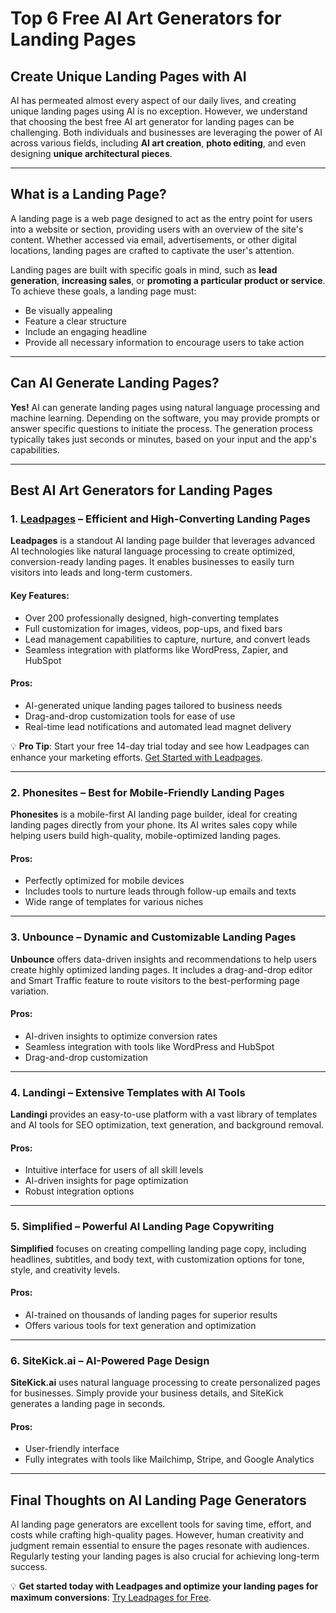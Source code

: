 # Top 6 Free AI Art Generators for Landing Pages

## Create Unique Landing Pages with AI

AI has permeated almost every aspect of our daily lives, and creating unique landing pages using AI is no exception. However, we understand that choosing the best free AI art generator for landing pages can be challenging. Both individuals and businesses are leveraging the power of AI across various fields, including **AI art creation**, **photo editing**, and even designing **unique architectural pieces**.

---

## What is a Landing Page?

A landing page is a web page designed to act as the entry point for users into a website or section, providing users with an overview of the site's content. Whether accessed via email, advertisements, or other digital locations, landing pages are crafted to captivate the user's attention.

Landing pages are built with specific goals in mind, such as **lead generation**, **increasing sales**, or **promoting a particular product or service**. To achieve these goals, a landing page must:

- Be visually appealing
- Feature a clear structure
- Include an engaging headline
- Provide all necessary information to encourage users to take action

---

## Can AI Generate Landing Pages?

**Yes!** AI can generate landing pages using natural language processing and machine learning. Depending on the software, you may provide prompts or answer specific questions to initiate the process. The generation process typically takes just seconds or minutes, based on your input and the app's capabilities.

---

## Best AI Art Generators for Landing Pages

### 1. [Leadpages](https://bit.ly/LEadPages) – Efficient and High-Converting Landing Pages

**Leadpages** is a standout AI landing page builder that leverages advanced AI technologies like natural language processing to create optimized, conversion-ready landing pages. It enables businesses to easily turn visitors into leads and long-term customers.

#### Key Features:
- Over 200 professionally designed, high-converting templates
- Full customization for images, videos, pop-ups, and fixed bars
- Lead management capabilities to capture, nurture, and convert leads
- Seamless integration with platforms like WordPress, Zapier, and HubSpot

#### Pros:
- AI-generated unique landing pages tailored to business needs
- Drag-and-drop customization tools for ease of use
- Real-time lead notifications and automated lead magnet delivery

💡 **Pro Tip**: Start your free 14-day trial today and see how Leadpages can enhance your marketing efforts. [Get Started with Leadpages](https://bit.ly/LEadPages).

---

### 2. Phonesites – Best for Mobile-Friendly Landing Pages

**Phonesites** is a mobile-first AI landing page builder, ideal for creating landing pages directly from your phone. Its AI writes sales copy while helping users build high-quality, mobile-optimized landing pages.

#### Pros:
- Perfectly optimized for mobile devices
- Includes tools to nurture leads through follow-up emails and texts
- Wide range of templates for various niches

---

### 3. Unbounce – Dynamic and Customizable Landing Pages

**Unbounce** offers data-driven insights and recommendations to help users create highly optimized landing pages. It includes a drag-and-drop editor and Smart Traffic feature to route visitors to the best-performing page variation.

#### Pros:
- AI-driven insights to optimize conversion rates
- Seamless integration with tools like WordPress and HubSpot
- Drag-and-drop customization

---

### 4. Landingi – Extensive Templates with AI Tools

**Landingi** provides an easy-to-use platform with a vast library of templates and AI tools for SEO optimization, text generation, and background removal.

#### Pros:
- Intuitive interface for users of all skill levels
- AI-driven insights for page optimization
- Robust integration options

---

### 5. Simplified – Powerful AI Landing Page Copywriting

**Simplified** focuses on creating compelling landing page copy, including headlines, subtitles, and body text, with customization options for tone, style, and creativity levels.

#### Pros:
- AI-trained on thousands of landing pages for superior results
- Offers various tools for text generation and optimization

---

### 6. SiteKick.ai – AI-Powered Page Design

**SiteKick.ai** uses natural language processing to create personalized pages for businesses. Simply provide your business details, and SiteKick generates a landing page in seconds.

#### Pros:
- User-friendly interface
- Fully integrates with tools like Mailchimp, Stripe, and Google Analytics

---

## Final Thoughts on AI Landing Page Generators

AI landing page generators are excellent tools for saving time, effort, and costs while crafting high-quality pages. However, human creativity and judgment remain essential to ensure the pages resonate with audiences. Regularly testing your landing pages is also crucial for achieving long-term success.

💡 **Get started today with Leadpages and optimize your landing pages for maximum conversions**: [Try Leadpages for Free](https://bit.ly/LEadPages).
